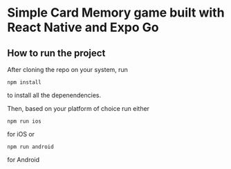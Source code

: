# Simple Card Memory game built with React Native and Expo Go

## How to run the project

After cloning the repo on your system, run 

```npm install```

to install all the depenendencies.

Then, based on your platform of choice run either

```npm run ios```

for iOS or

```npm run android```

for Android
